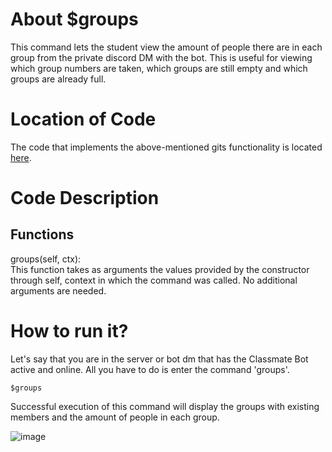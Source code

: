 # About $groups
This command lets the student view the amount of people there are in each group from the private discord DM with the bot. This is useful for viewing which group numbers are taken, which groups are still empty and which groups are already full.

# Location of Code
The code that implements the above-mentioned gits functionality is located [here](https://github.com/SE21-Team2/ClassMateBot/blob/main/cogs/groups.py).

# Code Description
## Functions
groups(self, ctx): <br>
This function takes as arguments the values provided by the constructor through self, context in which the command was called. No additional arguments are needed.

# How to run it?
Let's say that you are in the server or bot dm that has the Classmate Bot active and online. All you have to do is 
enter the command 'groups'.
```
$groups
```
Successful execution of this command will display the groups with existing members and the amount of people in each group.

![image](https://user-images.githubusercontent.com/32313919/140244316-7fac7ce4-32a7-444d-b8cf-b3b8b2d2dea1.png)